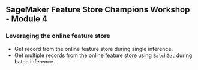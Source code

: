 ## SageMaker Feature Store Champions Workshop - Module 4

### Leveraging the online feature store

* Get record from the online feature store during single inference.
* Get multiple records from the online feature store using `BatchGet` during batch inference. 